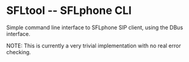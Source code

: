 
SFLtool -- SFLphone CLI
=======================

Simple command line interface to SFLphone SIP client, using the DBus
interface.

NOTE: This is currently a very trivial implementation with no real
error checking.
